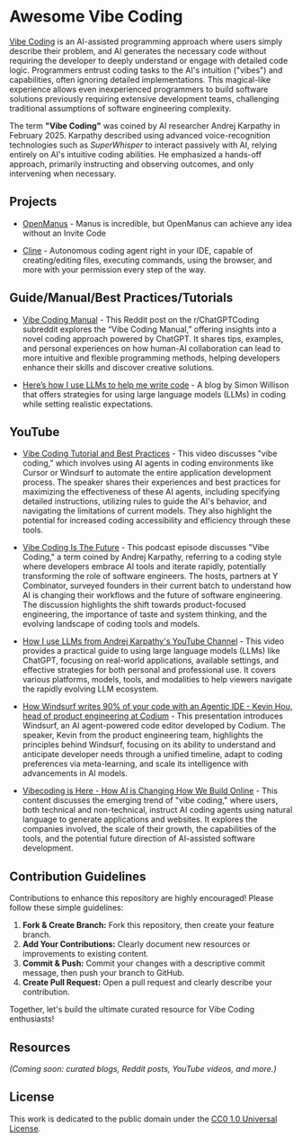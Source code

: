 # Awesome Vibe Coding

[Vibe Coding](https://en.wikipedia.org/wiki/Vibe_coding) is an AI-assisted programming approach where users simply describe their problem, and AI generates the necessary code without requiring the developer to deeply understand or engage with detailed code logic. Programmers entrust coding tasks to the AI's intuition ("vibes") and capabilities, often ignoring detailed implementations. This magical-like experience allows even inexperienced programmers to build software solutions previously requiring extensive development teams, challenging traditional assumptions of software engineering complexity.

The term **"Vibe Coding"** was coined by AI researcher Andrej Karpathy in February 2025. Karpathy described using advanced voice-recognition technologies such as *SuperWhisper* to interact passively with AI, relying entirely on AI's intuitive coding abilities. He emphasized a hands-off approach, primarily instructing and observing outcomes, and only intervening when necessary.

## Projects

- [OpenManus](https://github.com/mannaandpoem/OpenManus) - Manus is incredible, but OpenManus can achieve any idea without an Invite Code

- [Cline](https://github.com/cline/cline) - Autonomous coding agent right in your IDE, capable of creating/editing files, executing commands, using the browser, and more with your permission every step of the way.

## Guide/Manual/Best Practices/Tutorials

- [Vibe Coding Manual](https://www.reddit.com/r/ChatGPTCoding/comments/1j5l4xw/vibe_coding_manual/) - This Reddit post on the r/ChatGPTCoding subreddit explores the “Vibe Coding Manual,” offering insights into a novel coding approach powered by ChatGPT. It shares tips, examples, and personal experiences on how human-AI collaboration can lead to more intuitive and flexible programming methods, helping developers enhance their skills and discover creative solutions.

- [Here’s how I use LLMs to help me write code](https://simonwillison.net/2025/Mar/11/using-llms-for-code/#set-reasonable-expectations) - A blog by Simon Willison that offers strategies for using large language models (LLMs) in coding while setting realistic expectations.


## YouTube
- [Vibe Coding Tutorial and Best Practices](https://www.youtube.com/watch?v=YWwS911iLhg&t=907s) - This video discusses "vibe coding," which involves using AI agents in coding environments like Cursor or Windsurf to automate the entire application development process. The speaker shares their experiences and best practices for maximizing the effectiveness of these AI agents, including specifying detailed instructions, utilizing rules to guide the AI's behavior, and navigating the limitations of current models. They also highlight the potential for increased coding accessibility and efficiency through these tools.

- [Vibe Coding Is The Future](https://www.youtube.com/watch?v=IACHfKmZMr8&t=1606s) - This podcast episode discusses "Vibe Coding," a term coined by Andrej Karpathy, referring to a coding style where developers embrace AI tools and iterate rapidly, potentially transforming the role of software engineers. The hosts, partners at Y Combinator, surveyed founders in their current batch to understand how AI is changing their workflows and the future of software engineering. The discussion highlights the shift towards product-focused engineering, the importance of taste and system thinking, and the evolving landscape of coding tools and models.

- [How I use LLMs from Andrej Karpathy's YouTube Channel](https://www.youtube.com/watch?v=EWvNQjAaOHw) - This video provides a practical guide to using large language models (LLMs) like ChatGPT, focusing on real-world applications, available settings, and effective strategies for both personal and professional use. It covers various platforms, models, tools, and modalities to help viewers navigate the rapidly evolving LLM ecosystem.

- [How Windsurf writes 90% of your code with an Agentic IDE - Kevin Hou, head of product engineering at Codium](https://www.youtube.com/watch?v=bVNNvWq6dKo) - This presentation introduces Windsurf, an AI agent-powered code editor developed by Codium. The speaker, Kevin from the product engineering team, highlights the principles behind Windsurf, focusing on its ability to understand and anticipate developer needs through a unified timeline, adapt to coding preferences via meta-learning, and scale its intelligence with advancements in AI models.

- [Vibecoding is Here - How AI is Changing How We Build Online](https://www.youtube.com/watch?v=xxA-M3HrKrc) - This content discusses the emerging trend of "vibe coding," where users, both technical and non-technical, instruct AI coding agents using natural language to generate applications and websites. It explores the companies involved, the scale of their growth, the capabilities of the tools, and the potential future direction of AI-assisted software development.


## Contribution Guidelines

Contributions to enhance this repository are highly encouraged! Please follow these simple guidelines:

1. **Fork & Create Branch:** Fork this repository, then create your feature branch.
2. **Add Your Contributions:** Clearly document new resources or improvements to existing content.
3. **Commit & Push:** Commit your changes with a descriptive commit message, then push your branch to GitHub.
4. **Create Pull Request:** Open a pull request and clearly describe your contribution.

Together, let's build the ultimate curated resource for Vibe Coding enthusiasts!

## Resources

*(Coming soon: curated blogs, Reddit posts, YouTube videos, and more.)*

## License

This work is dedicated to the public domain under the [CC0 1.0 Universal License](https://creativecommons.org/publicdomain/zero/1.0/).